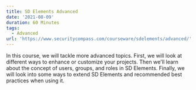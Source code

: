 ```yaml
---
title: SD Elements Advanced
date: '2021-08-09'
duration: 60 Minutes
tags:
  - Advanced
url: 'https://www.securitycompass.com/courseware/sdelements/advanced/'
---
```

In this course, we will tackle more advanced topics. First, we will look at different ways to enhance or customize your projects. Then we'll learn about the concept of users, groups, and roles in SD Elements. Finally, we will look into some ways to extend SD Elements and recommended best practices when using it.
